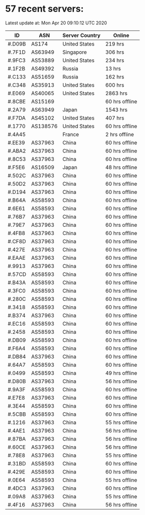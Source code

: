 # 57 recent servers:

Latest update at: Mon Apr 20 09:10:12 UTC 2020

| ID | ASN | Server Country | Online |
| -- | --- | -------------- | ------ |
| #.D09B | AS174 | United States | 219 hrs |
| #.7F1D | AS63949 | Singapore | 306 hrs |
| #.9FC3 | AS53889 | United States | 234 hrs |
| #.1F2B | AS49392 | Russia | 13 hrs |
| #.C133 | AS51659 | Russia | 162 hrs |
| #.C348 | AS35913 | United States | 600 hrs |
| #.E069 | AS40065 | United States | 2863 hrs |
| #.8CBE | AS15169 |  | 60 hrs offline |
| #.2A79 | AS63949 | Japan | 1543 hrs |
| #.F7DA | AS45102 | United States | 407 hrs |
| #.1770 | AS138576 | United States | 60 hrs offline |
| #.4A45 |  | France | 2 hrs offline |
| #.EE39 | AS37963 | China | 60 hrs offline |
| #.ABA2 | AS37963 | China | 60 hrs offline |
| #.8C53 | AS37963 | China | 60 hrs offline |
| #.F5E6 | AS16509 | Japan | 48 hrs offline |
| #.502C | AS37963 | China | 60 hrs offline |
| #.50D2 | AS37963 | China | 60 hrs offline |
| #.D194 | AS37963 | China | 60 hrs offline |
| #.B64A | AS58593 | China | 60 hrs offline |
| #.6E61 | AS58593 | China | 60 hrs offline |
| #.76B7 | AS37963 | China | 60 hrs offline |
| #.79E7 | AS37963 | China | 60 hrs offline |
| #.4FB8 | AS37963 | China | 60 hrs offline |
| #.CF8D | AS37963 | China | 60 hrs offline |
| #.427E | AS37963 | China | 60 hrs offline |
| #.EAAE | AS37963 | China | 60 hrs offline |
| #.9913 | AS37963 | China | 60 hrs offline |
| #.57CD | AS58593 | China | 60 hrs offline |
| #.B43A | AS58593 | China | 60 hrs offline |
| #.3FC0 | AS58593 | China | 60 hrs offline |
| #.280C | AS58593 | China | 60 hrs offline |
| #.3418 | AS58593 | China | 60 hrs offline |
| #.B374 | AS37963 | China | 60 hrs offline |
| #.EC16 | AS58593 | China | 60 hrs offline |
| #.2458 | AS58593 | China | 60 hrs offline |
| #.DB09 | AS58593 | China | 60 hrs offline |
| #.F6A4 | AS58593 | China | 60 hrs offline |
| #.DB84 | AS37963 | China | 60 hrs offline |
| #.64A7 | AS58593 | China | 60 hrs offline |
| #.0499 | AS58593 | China | 49 hrs offline |
| #.D80B | AS37963 | China | 56 hrs offline |
| #.9A3F | AS58593 | China | 60 hrs offline |
| #.E7E8 | AS37963 | China | 60 hrs offline |
| #.3E44 | AS58593 | China | 60 hrs offline |
| #.5CBB | AS58593 | China | 60 hrs offline |
| #.1216 | AS37963 | China | 55 hrs offline |
| #.4AE1 | AS37963 | China | 56 hrs offline |
| #.87BA | AS37963 | China | 56 hrs offline |
| #.60CE | AS37963 | China | 56 hrs offline |
| #.78E8 | AS37963 | China | 55 hrs offline |
| #.31BD | AS58593 | China | 60 hrs offline |
| #.429E | AS58593 | China | 60 hrs offline |
| #.0E64 | AS58593 | China | 55 hrs offline |
| #.4DC3 | AS37963 | China | 60 hrs offline |
| #.09A8 | AS37963 | China | 55 hrs offline |
| #.4F16 | AS37963 | China | 56 hrs offline |


